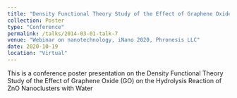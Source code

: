 ```yaml
---
title: "Density Functional Theory Study of the Effect of Graphene Oxide (GO) on the Hydrolysis Reaction of ZnO Nanoclusters with Water"
collection: Poster
type: "Conference"
permalink: /talks/2014-03-01-talk-7
venue: "Webinar on nanotechnology, iNano 2020, Phronesis LLC"
date: 2020-10-19
location: "Virtual"
---
```


This is a conference poster presentation on the Density Functional Theory Study of the Effect of Graphene Oxide (GO) on the Hydrolysis Reaction of ZnO Nanoclusters with Water
